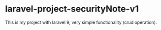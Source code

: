 # laravel-project-securityNote-v1
This is my project with laravel 9, very simple functionality (crud operation). 
